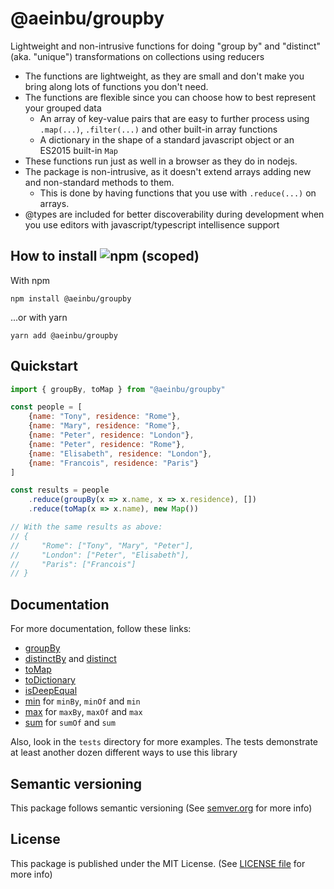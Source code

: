 # @aeinbu/groupby

Lightweight and non-intrusive functions for doing \"group by\" and \"distinct\" (aka. \"unique\") transformations on collections using reducers

- The functions are lightweight, as they are small and don't make you bring along lots of functions you don't need.
- The functions are flexible since you can choose how to best represent your grouped data
  - An array of key-value pairs that are easy to further process using `.map(...)`, `.filter(...)` and other built-in array functions
  - A dictionary in the shape of a standard javascript object or an ES2015 built-in `Map`
- These functions run just as well in a browser as they do in nodejs.
- The package is non-intrusive, as it doesn't extend arrays adding new and non-standard methods to them.
  - This is done by having functions that you use with `.reduce(...)` on arrays.
- @types are included for better discoverability during development when you use editors with javascript/typescript intellisence support


## How to install <img alt="npm (scoped)" src="https://img.shields.io/npm/v/@aeinbu/groupby">

With npm
```shell
npm install @aeinbu/groupby
```
...or with yarn
```shell
yarn add @aeinbu/groupby
```

## Quickstart
```javascript
import { groupBy, toMap } from "@aeinbu/groupby"

const people = [
    {name: "Tony", residence: "Rome"},
    {name: "Mary", residence: "Rome"},
    {name: "Peter", residence: "London"},
    {name: "Peter", residence: "Rome"},
    {name: "Elisabeth", residence: "London"},
    {name: "Francois", residence: "Paris"}
]

const results = people
    .reduce(groupBy(x => x.name, x => x.residence), [])
    .reduce(toMap(x => x.name), new Map())

// With the same results as above:
// {
//     "Rome": ["Tony", "Mary", "Peter"],
//     "London": ["Peter", "Elisabeth"],
//     "Paris": ["Francois"]
// }
```

## Documentation
For more documentation, follow these links:
- [groupBy](./docs/groupBy.md)
- [distinctBy](./docs/distinctBy.md) and [distinct](./docs/distinct.md)
- [toMap](./docs/toMap.md)
- [toDictionary](./docs/toDictionary.md)
- [isDeepEqual](./docs/isDeepEqual.md)
- [min](./docs/min.md) for `minBy`, `minOf` and `min`
- [max](./docs/max.md) for `maxBy`, `maxOf` and `max`
- [sum](./docs/sum.md) for `sumOf` and `sum`

Also, look in the `tests` directory for more examples. The tests demonstrate at least another dozen different ways to use this library

## Semantic versioning
This package follows semantic versioning (See [semver.org](https://semver.org) for more info)

## License
This package is published under the MIT License. (See [LICENSE file](/LICENSE) for more info)

